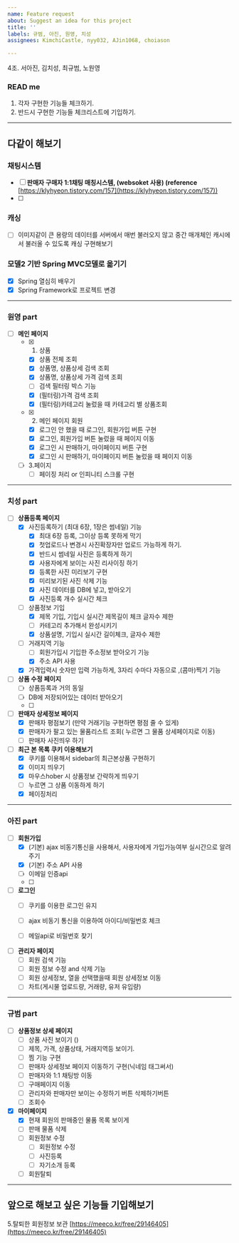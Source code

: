 ```yaml
---
name: Feature request
about: Suggest an idea for this project
title: ''
labels: 규범, 아진, 원영, 치성
assignees: KimchiCastle, nyy032, AJin1068, choiason

---
```


4조. 서아진, 김치성, 최규범, 노원영

### READ me

1. 각자 구현한 기능들  체크하기. 
2. 반드시 구현한 기능들 체크리스트에 기입하기.

---

## 다같이 해보기

### 채팅시스템

- [ ]  **판매자 구매자 1:1채팅 매칭시스템, (websoket 사용)
(reference** [https://klyhyeon.tistory.com/157](https://klyhyeon.tistory.com/157))
- [ ]  


### 캐싱

- [ ]  이미지같이 큰 용량의 데이터를 서버에서 매번 불러오지 않고 중간 매개체인 캐시에서 불러올 수 있도록 캐싱 구현해보기

### 모델2 기반 Spring MVC모델로 옮기기

- [x]  Spring 열심히 배우기
- [x]  Spring Framework로 프로젝트 변경

---

### 원영 part

- [ ]  **메인 페이지**
    - [x]  1. 상품
        - [x]  상품 전체 조회
        - [x]  상품명, 상품상세 검색 조회
        - [x]  상품명, 상품상세 가격 검색 조회
        - [ ]  검색 필터링 박스 기능
        - [x]  (필터링)가격 검색 조회
        - [x]  (필터링)카테고리 눌렀을 때 카테고리 별 상품조회
    - [x]  2. 메인 페이지 회원
        - [x]  로그인 안 했을 때 로그인, 회원가입 버튼 구현
        - [x]  로그인, 회원가입 버튼 눌렀을 때 페이지 이동
        - [x]  로그인 시 판매하기, 마이페이지 버튼 구현
        - [x]  로그인 시 판매하기, 마이페이지 버튼 눌렀을 때 페이지 이동
    - [ ]  3.페이지
        - [ ]  페이징 처리 or 인피니티 스크롤 구현

---

### 치성 part

- [ ]  **상품등록 페이지**
    - [x]  사진등록하기 (최대 6장, 1장은 썸네일) 기능
        - [x]  최대 6장 등록, 그이상 등록 못하게 막기
        - [x]  첫업로드나 변경시 사진확장자만 업로드 가능하게 하기.
        - [x]  반드시 썸네일 사진은 등록하게 하기
        - [x]  사용자에게 보이는 사진 리사이징 하기
        - [x]  등록한 사진 미리보기 구현
        - [x]  미리보기된 사진 삭제 기능
        - [x]  사진 데이터를 DB에 넣고, 받아오기
        - [x]  사진등록 개수 실시간 체크
    - [ ]  상품정보 기입
        - [x]  제목 기입, 기입시 실시간 제목길이 체크 글자수 제한
        - [ ]  카테고리 추가해서 완성시키기
        - [x]  상품설명, 기입시 실시간 길이체크, 글자수 제한
    - [ ]  거래지역 기능
        - [ ]  회원가입시 기입한 주소정보 받아오기 기능
        - [x]  주소 API 사용
    - [x]  가격입력시  숫자만 입력 가능하게,  3자리 수마다 자동으로 ,(콤마)찍기 기능

- [ ]  **상품 수정 페이지**
    - [ ]  상품등록과 거의 동일
    - [ ]  DB에 저장되어있는 데이터 받아오기
    - [ ]  

- [ ]  **판매자 상세정보 페이지**
    - [x]  판매자 평점보기 (만약 거래기능 구현하면 평점 줄 수 있게)
    - [x]  판매자가 팔고 있는 물품리스트 조회( 누르면 그 물품 상세페이지로 이동)
    - [ ]  판매자 사진띄우 하기
    
- [ ]  **최근 본 목록 쿠키 이용해보기**
    - [x]  쿠키를 이용해서 sidebar의 최근본상품 구현하기
    - [x]  이미지 띄우기
    - [x]  마우스hober 시 상품정보 간략하게 띄우기
    - [ ]  누르면 그 상품 이동하게 하기
    - [x]  페이징처리

---

### 아진 part

- [ ]  **회원가입**
    - [x]  (기본) ajax 비동기통신을 사용해서, 사용자에게 가입가능여부 실시간으로 알려주기
    - [x]  (기본) 주소 API 사용
    - [ ]  이메일 인증api
    - [ ]  
    
- [ ]  **로그인**
    - [ ]  쿠키를 이용한 로그인 유지
    - [ ]  ajax 비동기 통신을 이용하여 아이디/비밀번호 체크
    - [ ]  메일api로 비밀번호 찾기

        

- [ ]  **관리자 페이지**
    - [ ]  회원 검색 기능
    - [ ]  회원 정보 수정 and 삭제 기능
    - [ ]  회원 상세정보, 열을 선택했을때 회원 상세정보 이동
    - [ ]  차트(게시물 업로드량, 거래량, 유저 유입량)

---

### 규범 part

- [ ]  **상품정보 상세 페이지**
    - [ ]  상품 사진 보이기 ()
    - [ ]  제목, 가격, 상품상태, 거래지역등 보이기.
    - [ ]  찜 기능 구현
    - [ ]  판매자 상세정보 페이지 이동하기 구현(닉네임 <a>태그써서)
    - [ ]  판매자와 1:1 채팅방 이동
    - [ ]  구매페이지 이동
    - [ ]  관리자와 판매자만 보이는 수정하기 버튼 삭제하기버튼
    - [ ]  조회수
    
- [x]  **마이페이지**
    - [x]  현재 회원의 판매중인 물품 목록 보이게
    - [ ]  판매 물품 삭제
    - [ ]  회원정보 수정
        - [ ]  회원정보 수정
        - [ ]  사진등록
        - [ ]  자기소개 등록
    - [ ]  회원탈퇴

---

## 앞으로 해보고 싶은 기능들 기입해보기

5.탈퇴한 회원정보 보관 [https://meeco.kr/free/29146405](https://meeco.kr/free/29146405)
